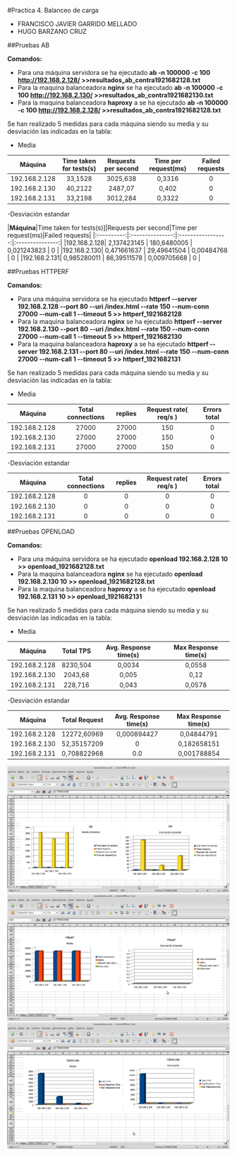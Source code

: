 #Practica 4. Balanceo de carga
- FRANCISCO JAVIER GARRIDO MELLADO 
- HUGO BARZANO CRUZ

##Pruebas AB

**Comandos:**
 - Para una máquina servidora se ha ejecutado **ab -n 100000 -c 100 http://192.168.2.128/ >>resultados_ab_contra1921682128.txt**
 - Para la maquina balanceadora **nginx** se ha ejecutado **ab -n 100000 -c 100 http://192.168.2.130/ >>resultados_ab_contra1921682130.txt**
 - Para la maquina balanceadora **haproxy** a se ha ejecutado **ab -n 100000 -c 100 http://192.168.2.128/ >>resultados_ab_contra1921682128.txt**

Se han realizado 5 medidas para cada máquina siendo su media y su desviación las indicadas en la tabla:

- Media

|**Máquina**|Time taken for tests(s)|Requests per second|Time per request(ms)|Failed requests|
|:----------:|:---------------:|:-----------------:|:---------------:|:------------:|
|192.168.2.128|   33,1528      |       3025,638     |   0,3316         |  0  |
|192.168.2.130| 40,2122        |       2487,07   |    0,402         |   0  |
|192.168.2.131| 33,2198        |    3012,284      |    0,3322       |   0  |

-Desviación estandar

|**Máquina**|Time taken for tests(s)]|Requests per second|Time per request(ms)|Failed requests|
|:----------:|:---------------:|:-----------------:|:---------------:|
|192.168.2.128|  2,137423145       |       180,6480005       |    0,021243823       |  0  |
|192.168.2.130| 0,471661637         |       29,49641504     |    0,00484768       |  0  |
|192.168.2.131| 0,985280011         |       86,39511578      |   0,009705668       |   0  |

##Pruebas HTTPERF

**Comandos:**
 - Para una máquina servidora se ha ejecutado **httperf --server 192.168.2.128 --port 80 --uri /index.html --rate 150 --num-conn 27000 --num-call 1 --timeout 5 >> httperf_1921682128**
 - Para la maquina balanceadora **nginx** se ha ejecutado **httperf --server 192.168.2.130 --port 80 --uri /index.html --rate 150 --num-conn 27000 --num-call 1 --timeout 5 >> httperf_1921682130**
 - Para la maquina balanceadora **haproxy** a se ha ejecutado **httperf --server 192.168.2.131 --port 80 --uri /index.html --rate 150 --num-conn 27000 --num-call 1 --timeout 5 >> httperf_1921682131**

Se han realizado 5 medidas para cada máquina siendo su media y su desviación las indicadas en la tabla:

- Media

|**Máquina**|Total connections|replies|Request rate( req/s )|Errors total|
|:----------:|:---------------:|:-----------------:|:---------------:|:--------:|
|192.168.2.128|   27000      |       27000     |    150         | 0 |
|192.168.2.130| 27000      |      27000   |    150         | 0 |
|192.168.2.131| 27000        |    27000      |    150       | 0 |

-Desviación estandar

|**Máquina**|Total connections|replies|Request rate( req/s )|Errors total|
|:----------:|:---------------:|:-----------------:|:---------------:|:---------:|
|192.168.2.128|  0       |       0      |  0         |  0 |
|192.168.2.130| 0          |       0     |    0        |  0  |
|192.168.2.131| 0          |       0      |    0      |   0  |

##Pruebas OPENLOAD

**Comandos:**
 - Para una máquina servidora se ha ejecutado **openload 192.168.2.128 10 >> openload_1921682128.txt**
 - Para la maquina balanceadora **nginx** se ha ejecutado **openload 192.168.2.130 10 >> openload_1921682128.txt**
 - Para la maquina balanceadora **haproxy** a se ha ejecutado **openload 192.168.2.131 10 >> openload_1921682131**

Se han realizado 5 medidas para cada máquina siendo su media y su desviación las indicadas en la tabla:

- Media

|**Máquina**|Total TPS|Avg. Response time(s)|Max Response time(s)|
|:----------:|:---------------:|:-----------------:|:---------------:|
|192.168.2.128|   8230,504      |       0,0034     |   0,0558
|192.168.2.130| 2043,68      |       0,005   |   0,12         | 
|192.168.2.131| 228,716        |    0,043      |    0,0578      | 

-Desviación estandar

|**Máquina**|Total Request|Avg. Response time(s)|Max Response time(s)|
|:----------:|:---------------:|:-----------------:|:---------------:|
|192.168.2.128|  12272,60969      |       0,000894427       |   0,04844791         | 
|192.168.2.130| 52,35157209         |       0      |   0,182658151         | 
|192.168.2.131| 0,708822968         |       0.0      |   0,001788854        | 


![img](https://github.com/javiergarridomellado/SWAP2015/blob/master/practica4/ab.png)
![img](https://github.com/javiergarridomellado/SWAP2015/blob/master/practica4/httperf.png)
![img](https://github.com/javiergarridomellado/SWAP2015/blob/master/practica4/OpenLoad.png)

